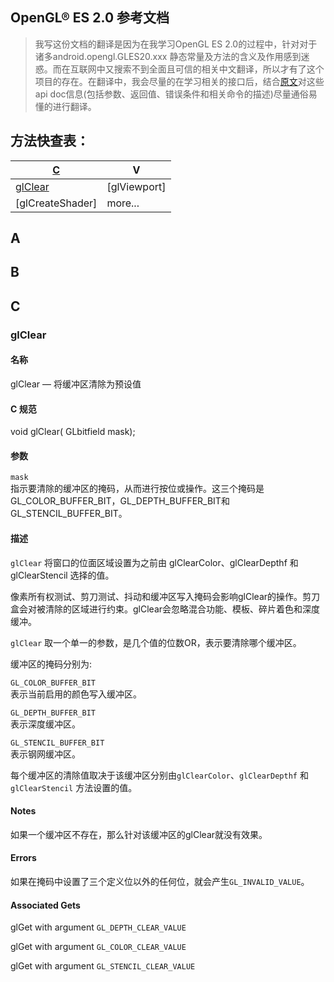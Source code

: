 ## OpenGL® ES 2.0 参考文档
>我写这份文档的翻译是因为在我学习OpenGL ES 2.0的过程中，针对对于诸多android.opengl.GLES20.xxx 静态常量及方法的含义及作用感到迷惑。而在互联网中又搜索不到全面且可信的相关中文翻译，所以才有了这个项目的存在。在翻译中，我会尽量的在学习相关的接口后，结合[原文](https://www.khronos.org/registry/OpenGL-Refpages/es2.0/)对这些api doc信息(包括参数、返回值、错误条件和相关命令的描述)尽量通俗易懂的进行翻译。  


## 方法快查表：

|  [C](#C)  | V |
| --- | ---|
| [glClear](#glclear) | [glViewport] |
| [glCreateShader] | more... |


## A

## B

## C

### glClear

#### 名称

glClear — 将缓冲区清除为预设值

#### C 规范

void glClear(	GLbitfield mask);
 
#### 参数

`mask`  
指示要清除的缓冲区的掩码，从而进行按位或操作。这三个掩码是GL_COLOR_BUFFER_BIT，GL_DEPTH_BUFFER_BIT和GL_STENCIL_BUFFER_BIT。

#### 描述  
`glClear` 将窗口的位面区域设置为之前由 glClearColor、glClearDepthf 和 glClearStencil 选择的值。

像素所有权测试、剪刀测试、抖动和缓冲区写入掩码会影响glClear的操作。剪刀盒会对被清除的区域进行约束。glClear会忽略混合功能、模板、碎片着色和深度缓冲。

`glClear` 取一个单一的参数，是几个值的位数OR，表示要清除哪个缓冲区。

缓冲区的掩码分别为:

`GL_COLOR_BUFFER_BIT`  
表示当前启用的颜色写入缓冲区。

`GL_DEPTH_BUFFER_BIT`  
表示深度缓冲区。

`GL_STENCIL_BUFFER_BIT`  
表示钢网缓冲区。

每个缓冲区的清除值取决于该缓冲区分别由`glClearColor`、`glClearDepthf` 和 `glClearStencil` 方法设置的值。

#### Notes
如果一个缓冲区不存在，那么针对该缓冲区的glClear就没有效果。

#### Errors
如果在掩码中设置了三个定义位以外的任何位，就会产生`GL_INVALID_VALUE`。

#### Associated Gets
glGet with argument `GL_DEPTH_CLEAR_VALUE`

glGet with argument `GL_COLOR_CLEAR_VALUE`

glGet with argument `GL_STENCIL_CLEAR_VALUE`
